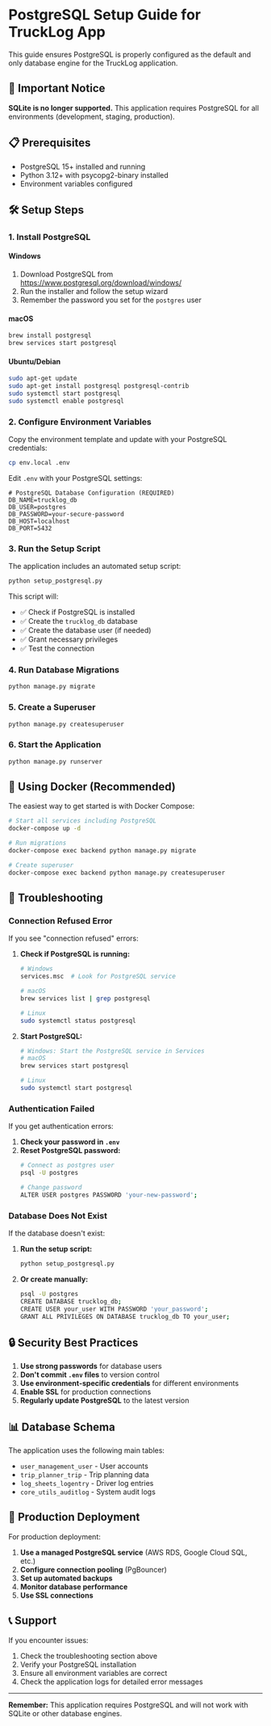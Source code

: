# PostgreSQL Setup Guide for TruckLog App

This guide ensures PostgreSQL is properly configured as the default and only database engine for the TruckLog application.

## 🚨 Important Notice

**SQLite is no longer supported.** This application requires PostgreSQL for all environments (development, staging, production).

## 📋 Prerequisites

- PostgreSQL 15+ installed and running
- Python 3.12+ with psycopg2-binary installed
- Environment variables configured

## 🛠️ Setup Steps

### 1. Install PostgreSQL

#### Windows
1. Download PostgreSQL from https://www.postgresql.org/download/windows/
2. Run the installer and follow the setup wizard
3. Remember the password you set for the `postgres` user

#### macOS
```bash
brew install postgresql
brew services start postgresql
```

#### Ubuntu/Debian
```bash
sudo apt-get update
sudo apt-get install postgresql postgresql-contrib
sudo systemctl start postgresql
sudo systemctl enable postgresql
```

### 2. Configure Environment Variables

Copy the environment template and update with your PostgreSQL credentials:

```bash
cp env.local .env
```

Edit `.env` with your PostgreSQL settings:

```env
# PostgreSQL Database Configuration (REQUIRED)
DB_NAME=trucklog_db
DB_USER=postgres
DB_PASSWORD=your-secure-password
DB_HOST=localhost
DB_PORT=5432
```

### 3. Run the Setup Script

The application includes an automated setup script:

```bash
python setup_postgresql.py
```

This script will:
- ✅ Check if PostgreSQL is installed
- ✅ Create the `trucklog_db` database
- ✅ Create the database user (if needed)
- ✅ Grant necessary privileges
- ✅ Test the connection

### 4. Run Database Migrations

```bash
python manage.py migrate
```

### 5. Create a Superuser

```bash
python manage.py createsuperuser
```

### 6. Start the Application

```bash
python manage.py runserver
```

## 🐳 Using Docker (Recommended)

The easiest way to get started is with Docker Compose:

```bash
# Start all services including PostgreSQL
docker-compose up -d

# Run migrations
docker-compose exec backend python manage.py migrate

# Create superuser
docker-compose exec backend python manage.py createsuperuser
```

## 🔧 Troubleshooting

### Connection Refused Error

If you see "connection refused" errors:

1. **Check if PostgreSQL is running:**
   ```bash
   # Windows
   services.msc  # Look for PostgreSQL service
   
   # macOS
   brew services list | grep postgresql
   
   # Linux
   sudo systemctl status postgresql
   ```

2. **Start PostgreSQL:**
   ```bash
   # Windows: Start the PostgreSQL service in Services
   # macOS
   brew services start postgresql
   
   # Linux
   sudo systemctl start postgresql
   ```

### Authentication Failed

If you get authentication errors:

1. **Check your password in `.env`**
2. **Reset PostgreSQL password:**
   ```bash
   # Connect as postgres user
   psql -U postgres
   
   # Change password
   ALTER USER postgres PASSWORD 'your-new-password';
   ```

### Database Does Not Exist

If the database doesn't exist:

1. **Run the setup script:**
   ```bash
   python setup_postgresql.py
   ```

2. **Or create manually:**
   ```bash
   psql -U postgres
   CREATE DATABASE trucklog_db;
   CREATE USER your_user WITH PASSWORD 'your_password';
   GRANT ALL PRIVILEGES ON DATABASE trucklog_db TO your_user;
   ```

## 🔒 Security Best Practices

1. **Use strong passwords** for database users
2. **Don't commit `.env` files** to version control
3. **Use environment-specific credentials** for different environments
4. **Enable SSL** for production connections
5. **Regularly update PostgreSQL** to the latest version

## 📊 Database Schema

The application uses the following main tables:
- `user_management_user` - User accounts
- `trip_planner_trip` - Trip planning data
- `log_sheets_logentry` - Driver log entries
- `core_utils_auditlog` - System audit logs

## 🚀 Production Deployment

For production deployment:

1. **Use a managed PostgreSQL service** (AWS RDS, Google Cloud SQL, etc.)
2. **Configure connection pooling** (PgBouncer)
3. **Set up automated backups**
4. **Monitor database performance**
5. **Use SSL connections**

## 📞 Support

If you encounter issues:

1. Check the troubleshooting section above
2. Verify your PostgreSQL installation
3. Ensure all environment variables are correct
4. Check the application logs for detailed error messages

---

**Remember:** This application requires PostgreSQL and will not work with SQLite or other database engines.

